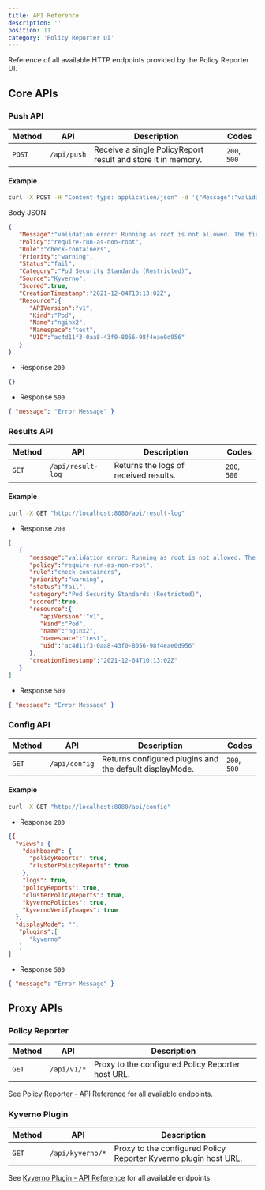 ```yaml
---
title: API Reference
description: ''
position: 11
category: 'Policy Reporter UI'
---
```


Reference of all available HTTP endpoints provided by the Policy Reporter UI.

## Core APIs

### Push API

| Method | API          | Description                                                   | Codes |
|--------|--------------|---------------------------------------------------------------|----------------|
| `POST`  | `/api/push` | Receive a single PolicyReport result and store it in memory.  | `200`, `500`   |

#### Example

```bash
curl -X POST -H "Content-type: application/json" -d '{"Message":"validation error: Running as root is not allowed. The fields spec.securityContext.runAsNonRoot, spec.containers[*].securityContext.runAsNonRoot, and spec.initContainers[*].securityContext.runAsNonRoot must be `true`. Rule check-containers[0] failed at path /spec/securityContext/runAsNonRoot/. Rule check-containers[1] failed at path /spec/containers/0/securityContext/.","Policy":"require-run-as-non-root","Rule":"check-containers","Priority":"warning","Status":"fail","Category":"Pod Security Standards (Restricted)","Source":"Kyverno","Scored":true,"CreationTimestamp":"2021-12-04T10:13:02Z","Resource":{"APIVersion":"v1","Kind":"Pod","Name":"nginx2","Namespace":"test","UID":"ac4d11f3-0aa8-43f0-8056-98f4eae0d956"}}' "http://localhost:8080/api/push"
```

Body JSON

```json
{
   "Message":"validation error: Running as root is not allowed. The fields spec.securityContext.runAsNonRoot, spec.containers[*].securityContext.runAsNonRoot, and spec.initContainers[*].securityContext.runAsNonRoot must be `true`. Rule check-containers[0] failed at path /spec/securityContext/runAsNonRoot/. Rule check-containers[1] failed at path /spec/containers/0/securityContext/.",
   "Policy":"require-run-as-non-root",
   "Rule":"check-containers",
   "Priority":"warning",
   "Status":"fail",
   "Category":"Pod Security Standards (Restricted)",
   "Source":"Kyverno",
   "Scored":true,
   "CreationTimestamp":"2021-12-04T10:13:02Z",
   "Resource":{
      "APIVersion":"v1",
      "Kind":"Pod",
      "Name":"nginx2",
      "Namespace":"test",
      "UID":"ac4d11f3-0aa8-43f0-8056-98f4eae0d956"
   }
}
```

* Response `200`

```json
{}
```

* Response `500`

```json
{ "message": "Error Message" }
```

### Results API

| Method | API               | Description                           | Codes |
|--------|-------------------|---------------------------------------|----------------|
| `GET`  | `/api/result-log` | Returns the logs of received results.  | `200`, `500`   |

#### Example

```bash
curl -X GET "http://localhost:8080/api/result-log"
```

* Response `200`

```json
[
   {
      "message":"validation error: Running as root is not allowed. The fields spec.securityContext.runAsNonRoot, spec.containers[*].securityContext.runAsNonRoot, and spec.initContainers[*].securityContext.runAsNonRoot must be `true`. Rule check-containers[0] failed at path /spec/securityContext/runAsNonRoot/. Rule check-containers[1] failed at path /spec/containers/0/securityContext/.",
      "policy":"require-run-as-non-root",
      "rule":"check-containers",
      "priority":"warning",
      "status":"fail",
      "category":"Pod Security Standards (Restricted)",
      "scored":true,
      "resource":{
         "apiVersion":"v1",
         "kind":"Pod",
         "name":"nginx2",
         "namespace":"test",
         "uid":"ac4d11f3-0aa8-43f0-8056-98f4eae0d956"
      },
      "creationTimestamp":"2021-12-04T10:13:02Z"
   }
]
```

* Response `500`

```json
{ "message": "Error Message" }
```

### Config API

| Method | API           | Description                                            | Codes |
|--------|---------------|--------------------------------------------------------|----------------|
| `GET`  | `/api/config` | Returns configured plugins and the default displayMode. | `200`, `500`   |

#### Example

```bash
curl -X GET "http://localhost:8080/api/config"
```

* Response `200`

```json
{{
  "views": {
    "dashboard": {
      "policyReports": true,
      "clusterPolicyReports": true
    },
    "logs": true,
    "policyReports": true,
    "clusterPolicyReports": true,
    "kyvernoPolicies": true,
    "kyvernoVerifyImages": true
  },
  "displayMode": "",
   "plugins":[
      "kyverno"
   ]
}
```

* Response `500`

```json
{ "message": "Error Message" }
```

## Proxy APIs

### Policy Reporter

| Method | API         | Description                                       |
|--------|-------------|---------------------------------------------------|
| `GET`  | `/api/v1/*` | Proxy to the configured Policy Reporter host URL.  |

See [Policy Reporter - API Reference](/core/07-api-reference#v1-general-apis) for all available endpoints.

### Kyverno Plugin

| Method | API         | Description                                       |
|--------|-------------|---------------------------------------------------|
| `GET`  | `/api/kyverno/*` | Proxy to the configured Policy Reporter Kyverno plugin host URL.  |

See [Kyverno Plugin - API Reference](/kyverno-plugin/14-api-reference#v1-general-apis) for all available endpoints.
